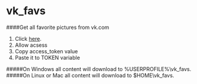# vk_favs
####Get all favorite pictures from vk.com


1. Click [here](https://oauth.vk.com/authorize?client_id=5385901&redirect_uri=https://oauth.vk.com/blank.html&scope=offline,friends&response_type=token&v=5.62
).
2. Allow acsess
3. Сopy access_token value
4. Paste it to TOKEN variable


#####On Windows all content will download to %USERPROFILE%\vk_favs.
#####On Linux or Mac all content will download to $HOME\vk_favs.
